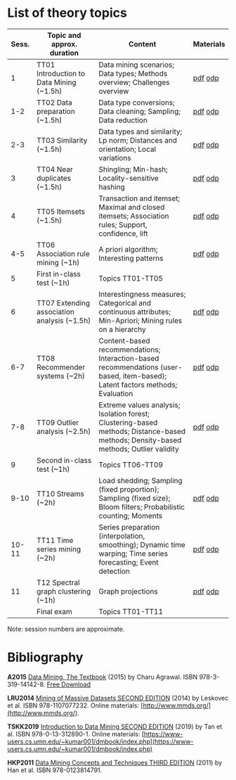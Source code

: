 # List of theory topics

| Sess. | Topic and approx. duration | Content | Materials |
| --------| ------------ | ------- | --------- |
| 1 | TT01 Introduction to Data Mining (~1.5h) | Data mining scenarios; Data types; Methods overview; Challenges overview | [pdf](pdf/tt01_introduction.pdf) [odp](tt01_introduction.odp) |
| 1-2 | TT02 Data preparation (~1.5h) | Data type conversions; Data cleaning; Sampling; Data reduction | [pdf](pdf/tt02_data_preparation.pdf) [odp](tt02_data_preparation.odp) |
| 2-3 | TT03 Similarity (~1.5h) | Data types and similarity; Lp norm; Distances and orientation; Local variations | [pdf](pdf/tt03_similarity.pdf) [odp](tt03_similarity.odp) |
| 3 | TT04 Near duplicates (~1.5h) | Shingling; Min-hash; Locality-sensitive hashing | [pdf](pdf/tt04_near_duplicates.pdf) [odp](tt04_near_duplicates.odp) |
| 4 | TT05 Itemsets (~1.5h) | Transaction and itemset; Maximal and closed itemsets; Association rules; Support, confidence, lift | [pdf](pdf/tt05_itemsets.pdf) [odp](tt05_itemsets.odp) |
| 4-5 | TT06 Association rule mining (~1h) | A priori algorithm; Interesting patterns | [pdf](pdf/tt06_association_rule_mining.pdf) [odp](tt06_association_rule_mining.odp) |
| 5 | First in-class test (~1h) | Topics TT01-TT05 | |
| 6 | TT07 Extending association analysis (~1.5h) | Interestingness measures; Categorical and continuous attributes; Min-Apriori; Mining rules on a hierarchy | [pdf](pdf/tt07_extending_association_analysis.pdf) [odp](tt07_extending_association_analysis.odp) |
| 6-7 | TT08 Recommender systems (~2h) | Content-based recommendations; Interaction-based recommendations (user-based, item-based); Latent factors methods; Evaluation | [pdf](pdf/tt08_recommender_systems.pdf) [odp](tt08_recommender_systems.odp) |
| 7-8 | TT09 Outlier analysis (~2.5h) | Extreme values analysis; Isolation forest; Clustering-based methods; Distance-based methods; Density-based methods; Outlier validity | [pdf](pdf/tt09_outlier_detection.pdf) [odp](tt09_outlier_detection.odp) |
| 9 | Second in-class test (~1h) | Topics TT06-TT09 | |
| 9-10 | TT10 Streams (~2h) | Load shedding; Sampling (fixed proportion); Sampling (fixed size); Bloom filters; Probabilistic counting; Moments | [pdf](pdf/tt10_streams.pdf) [odp](tt10_streams.odp) |
| 10-11 | TT11 Time series mining (~2h) | Series preparation (interpolation, smoothing); Dynamic time warping; Time series forecasting; Event detection | [pdf](pdf/tt11_time_series.pdf) [odp](tt11_time_series.odp) |
| 11 | T12 Spectral graph clustering (~1h) | Graph projections | [pdf](pdf/tt12_spectral_graph_clustering.pdf) [odp](tt12_spectral_graph_clustering.odp) |
| | Final exam | Topics TT01-TT11 | |

Note: session numbers are approximate.

# Bibliography

**A2015** [Data Mining, The Textbook](https://www.springer.com/us/book/9783319141411) (2015) by Charu Agrawal. ISBN 978-3-319-14142-8. [Free Download](https://doc.lagout.org/Others/Data%20Mining/Data%20Mining_%20The%20Textbook%20%5BAggarwal%202015-04-14%5D.pdf)

**LRU2014** [Mining of Massive Datasets SECOND EDITION](https://www.cambridge.org/core/books/mining-of-massive-datasets/C1B37BA2CBB8361B94FDD1C6F4E47922) (2014) by Leskovec et al. ISBN 978-1107077232. Online materials: [http://www.mmds.org/](http://www.mmds.org/).

**TSKK2019** [Introduction to Data Mining SECOND EDITION](https://www.pearson.com/us/higher-education/program/Tan-Introduction-to-Data-Mining-2nd-Edition/PGM214749.html) (2019) by Tan et al. ISBN 978-0-13-312890-1. Online materials: [https://www-users.cs.umn.edu/~kumar001/dmbook/index.php](https://www-users.cs.umn.edu/~kumar001/dmbook/index.php)

**HKP2011** [Data Mining Concepts and Techniques THIRD EDITION](https://www.elsevier.com/books/data-mining-concepts-and-techniques/han/978-0-12-381479-1) (2011) by Han et al. ISBN 978-0123814791.
